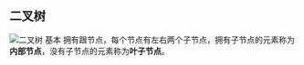 ## **二叉树**

![二叉树 基本](https://124.71.203.87/md/BT.png)
拥有跟节点，每个节点有左右两个子节点，拥有子节点的元素称为**内部节点**，没有子节点的元素称为**叶子节点**。
